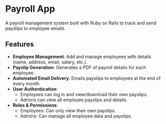 # Payroll App

A payroll management system built with Ruby on Rails to track and send payslips to employee emails.

## Features
- **Employee Management**: Add and manage employees with details (name, address, email, salary, etc.).
- **Payslip Generation**: Generates a PDF of payroll details for each employee.
- **Automated Email Delivery**: Emails payslips to employees at the end of every month.
- **User Authentication**:
  - Employees can log in and view/download their own payslips.
  - Admins can view all employee payslips and details.
- **Roles & Permissions**:
  - Employees: Can only view their own payslips.
  - Admins: Can manage all employee data and payslips.
